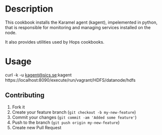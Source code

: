 Description
===========

This cookbook installs the Karamel agent (kagent), impelemented in python, that is responsible
for monitoring and managing services installed on the node.

It also provides utilities used by Hops cookbooks.


Usage
=====

curl -k -u kagent@sics.se:kagent https://localhost:8090/execute/run/vagrant/HDFS/datanode/hdfs



## Contributing

1. Fork it
2. Create your feature branch (`git checkout -b my-new-feature`)
3. Commit your changes (`git commit -am 'Added some feature'`)
4. Push to the branch (`git push origin my-new-feature`)
5. Create new Pull Request

